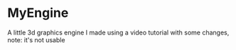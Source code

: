 # MyEngine
 A little 3d graphics engine I made using a video tutorial with some changes, note: it's not usable
